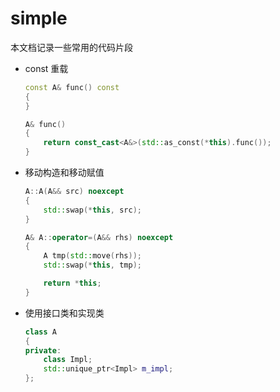 # simple
本文档记录一些常用的代码片段

- const 重载
    ```cpp
    const A& func() const
    {
    }

    A& func()
    {
        return const_cast<A&>(std::as_const(*this).func());
    }
    ```
- 移动构造和移动赋值
    ```cpp
    A::A(A&& src) noexcept
    {
        std::swap(*this, src);
    }

    A& A::operator=(A&& rhs) noexcept
    {
        A tmp(std::move(rhs));
        std::swap(*this, tmp);

        return *this;
    }
    ```
- 使用接口类和实现类
    ```cpp
    class A
    {
    private:
        class Impl;
        std::unique_ptr<Impl> m_impl;
    };
    ```